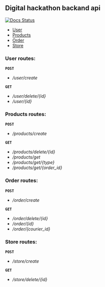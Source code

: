 ## Digital hackathon backand api 

[![Docs Status](https://img.shields.io/badge/Docs-Status-brightgreen.svg?style=flat)](https://github.com/Code7unner/leadersofdigital2020-backend/README.md)

<!-- TOC depthFrom:1 depthTo:2 withLinks:1 updateOnSave:1 orderedList:0 -->
- [User](#user-routes)
- [Products](#products-routes)
- [Order](#order-routes)
- [Store](#store-routes)
<!-- /TOC -->

### User routes:
**`POST`**
+ */user/create*

**`GET`**
+ */user/delete/{id}*
+ */user/{id}* 

### Products routes:
**`POST`**
+ */products/create*

**`GET`**
+ */products/delete/{id}*
+ */products/get*
+ */products/get/{type}*
+ */products/get/{order_id}*

### Order routes:
**`POST`**
+ */order/create*

**`GET`**
+ */order/delete/{id}*
+ */order/{id}* 
+ */order/{courier_id}* 

### Store routes:
**`POST`**
+ */store/create*

**`GET`**
+ */store/delete/{id}*